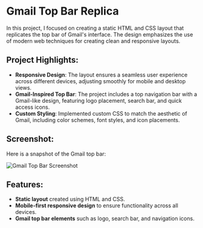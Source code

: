 # **Gmail Top Bar Replica**

In this project, I focused on creating a static HTML and CSS layout that replicates the top bar of Gmail's interface. The design emphasizes the use of modern web techniques for creating clean and responsive layouts.

## **Project Highlights:**
- **Responsive Design**: The layout ensures a seamless user experience across different devices, adjusting smoothly for mobile and desktop views.
- **Gmail-Inspired Top Bar**: The project includes a top navigation bar with a Gmail-like design, featuring logo placement, search bar, and quick access icons.
- **Custom Styling**: Implemented custom CSS to match the aesthetic of Gmail, including color schemes, font styles, and icon placements.

## **Screenshot:**
Here is a snapshot of the Gmail top bar:

![Gmail Top Bar Screenshot](https://github.com/user-attachments/assets/7eb42678-918d-4f2d-8b5c-bf18b82132c5)

## **Features:**
- **Static layout** created using HTML and CSS.
- **Mobile-first responsive design** to ensure functionality across all devices.
- **Gmail top bar elements** such as logo, search bar, and navigation icons.


